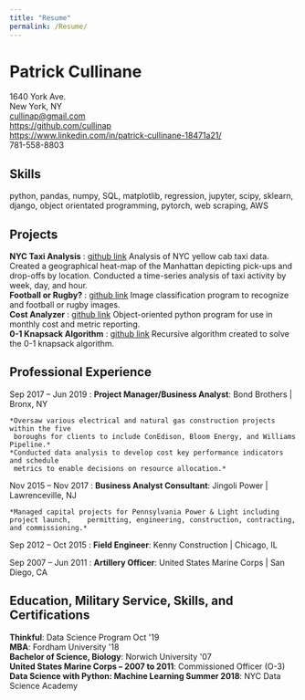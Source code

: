 ```yaml
---
title: "Resume"
permalink: /Resume/
---
```


Patrick Cullinane
============

1640 York Ave.                                     
New York, NY  
cullinap@gmail.com  
https://github.com/cullinap  
https://www.linkedin.com/in/patrick-cullinane-18471a21/  
781-558-8803                     		        


Skills
---------

python, pandas, numpy, SQL, matplotlib, regression, jupyter, scipy, sklearn, 
django, object orientated programming, pytorch, web scraping, AWS 

Projects
---------
**NYC Taxi Analysis**
: [github link](https://github.com/cullinap/NYC-taxi-analysis) Analysis of NYC yellow cab taxi data. Created a geographical heat-map of the Manhattan depicting pick-ups and drop-offs by location. Conducted a time-series analysis of taxi activity by week, day, and hour.    
**Football or Rugby?**
: [github link](https://github.com/cullinap/small-datasets/tree/master/football_or_rugby) Image classification program to recognize and football or rugby images.  
**Cost Analyzer**
: [github link](https://github.com/cullinap/cost_analysis)  Object-oriented python program for use in monthly cost and metric reporting.   
**0-1	Knapsack Algorithm**
: [github link](https://github.com/cullinap/knapsack-algorithm)  Recursive algorithm created to solve the 0-1 knapsack algorithm.  


Professional Experience
---------
Sep 2017 – Jun 2019
:   **Project Manager/Business Analyst**: Bond Brothers | Bronx, NY

    *Oversaw various electrical and natural gas construction projects within the five 
     boroughs for clients to include ConEdison, Bloom Energy, and Williams Pipeline.*  
    *Conducted data analysis to develop cost key performance indicators and schedule 
     metrics to enable decisions on resource allocation.*

Nov 2015 – Nov 2017
:   **Business Analyst Consultant**: Jingoli Power | Lawrenceville, NJ

    *Managed capital projects for Pennsylvania Power & Light including project launch,    permitting, engineering, construction, contracting, and commissioning.*
     
Sep 2012 – Oct 2015
:   **Field Engineer**: Kenny Construction | Chicago, IL

Sep 2007 – Jun 2011
:   **Artillery Officer**: United States Marine Corps | San Diego, CA

Education, Military Service, Skills, and Certifications
---------
**Thinkful**: Data Science Program Oct '19  
**MBA**: Fordham University '18  
**Bachelor of Science, Biology**: Norwich University '07  
**United States Marine Corps – 2007 to 2011**: Commissioned Officer (O-3)  
**Data Science with Python: Machine Learning Summer 2018**: NYC Data Science Academy

